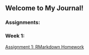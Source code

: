 ## Welcome to My Journal!

### Assignments:

### Week 1:

[Assignment 1: RMarkdown Homework](Assignment_1.html)
